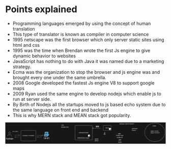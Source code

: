 

# Points explained

- Programming languages emerged by using the concept of human translation
- This type of translator is known as compiler in computer science
- 1995 netscape was the first browser which only server static sites using html and css
- 1995 was the time when Brendan wrote the first Js engine to give dynamic behavior to websites
- JavaScript has nothing to do with Java it was named due to a marketing strategy.
- Ecma was the organization to stop the browser and js engine was and brought every one under the same umbrella.
- 2008 Google developed the fastest Js engine V8 to support google maps
- 2009 Ryan used the same engine to develop nodejs which enable js to run at server side.
- By Birth of Nodejs all the startups moved to js based echo system due to the same language on front end and backend
- This is why MERN stack and MEAN stack got popularity.




<img src="./images/diagram.png">